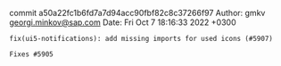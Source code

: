 commit a50a22fc1b6fd7a7d94acc90fbf82c8c37266f97
Author: gmkv <georgi.minkov@sap.com>
Date:   Fri Oct 7 18:16:33 2022 +0300

    fix(ui5-notifications): add missing imports for used icons (#5907)
    
    Fixes #5905

